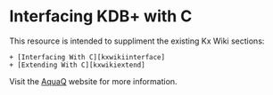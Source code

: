 # Interfacing KDB+ with C

This resource is intended to suppliment the existing Kx Wiki sections:

    + [Interfacing With C][kxwikiinterface]
    + [Extending With C][kxwikiextend]

Visit the [AquaQ][aquaqwebsite] website for more information.


[aquaqwebsite]: http://www.aquaq.co.uk
[kxwikiinterface]: http://code.kx.com/wiki/Cookbook/InterfacingWithC
[kxwikiextend]: http://code.kx.com/wiki/Cookbook/ExtendingWithC